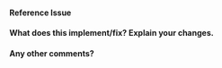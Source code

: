 <!--
Thanks for contributing a pull request! Please ensure you have taken a look at
the contribution guidelines: https://github.com/bmcfee/pumpp/blob/master/CONTRIBUTING.md#how-to-contribute
-->
#### Reference Issue
<!-- Example: Fixes #123 -->


#### What does this implement/fix? Explain your changes.


#### Any other comments?

